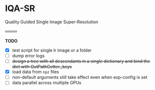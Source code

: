# IQA-SR
Quality Guided Single Image Super-Resolution

:zzz::zzz::zzz:

**TODO**

- [x] test script for single lr image or a folder
- [ ] dump error logs
- [ ] ~~design a tree with all descendants in a single dictionary and bind the dict with OutPathGetter._keys~~
- [x] load data from `npz` files
- [ ] non-default arguments still take effect even when exp-config is set
- [ ] data parallel across multiple GPUs